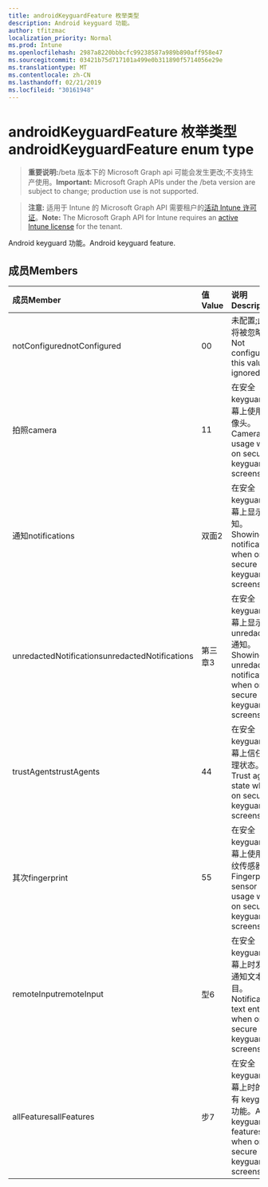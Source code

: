 ```yaml
---
title: androidKeyguardFeature 枚举类型
description: Android keyguard 功能。
author: tfitzmac
localization_priority: Normal
ms.prod: Intune
ms.openlocfilehash: 2987a8220bbbcfc99238587a989b890aff958e47
ms.sourcegitcommit: 03421b75d717101a499e0b311890f5714056e29e
ms.translationtype: MT
ms.contentlocale: zh-CN
ms.lasthandoff: 02/21/2019
ms.locfileid: "30161948"
---
```

# <a name="androidkeyguardfeature-enum-type"></a><span data-ttu-id="7d69e-103">androidKeyguardFeature 枚举类型</span><span class="sxs-lookup"><span data-stu-id="7d69e-103">androidKeyguardFeature enum type</span></span>

> <span data-ttu-id="7d69e-104">**重要说明:**/beta 版本下的 Microsoft Graph api 可能会发生更改;不支持生产使用。</span><span class="sxs-lookup"><span data-stu-id="7d69e-104">**Important:** Microsoft Graph APIs under the /beta version are subject to change; production use is not supported.</span></span>

> <span data-ttu-id="7d69e-105">**注意:** 适用于 Intune 的 Microsoft Graph API 需要租户的[活动 Intune 许可证](https://go.microsoft.com/fwlink/?linkid=839381)。</span><span class="sxs-lookup"><span data-stu-id="7d69e-105">**Note:** The Microsoft Graph API for Intune requires an [active Intune license](https://go.microsoft.com/fwlink/?linkid=839381) for the tenant.</span></span>

<span data-ttu-id="7d69e-106">Android keyguard 功能。</span><span class="sxs-lookup"><span data-stu-id="7d69e-106">Android keyguard feature.</span></span>

## <a name="members"></a><span data-ttu-id="7d69e-107">成员</span><span class="sxs-lookup"><span data-stu-id="7d69e-107">Members</span></span>
|<span data-ttu-id="7d69e-108">成员</span><span class="sxs-lookup"><span data-stu-id="7d69e-108">Member</span></span>|<span data-ttu-id="7d69e-109">值</span><span class="sxs-lookup"><span data-stu-id="7d69e-109">Value</span></span>|<span data-ttu-id="7d69e-110">说明</span><span class="sxs-lookup"><span data-stu-id="7d69e-110">Description</span></span>|
|:---|:---|:---|
|<span data-ttu-id="7d69e-111">notConfigured</span><span class="sxs-lookup"><span data-stu-id="7d69e-111">notConfigured</span></span>|<span data-ttu-id="7d69e-112">0</span><span class="sxs-lookup"><span data-stu-id="7d69e-112">0</span></span>|<span data-ttu-id="7d69e-113">未配置;此值将被忽略。</span><span class="sxs-lookup"><span data-stu-id="7d69e-113">Not configured; this value is ignored.</span></span>|
|<span data-ttu-id="7d69e-114">拍照</span><span class="sxs-lookup"><span data-stu-id="7d69e-114">camera</span></span>|<span data-ttu-id="7d69e-115">1</span><span class="sxs-lookup"><span data-stu-id="7d69e-115">1</span></span>|<span data-ttu-id="7d69e-116">在安全 keyguard 屏幕上使用摄像头。</span><span class="sxs-lookup"><span data-stu-id="7d69e-116">Camera usage when on secure keyguard screens.</span></span>|
|<span data-ttu-id="7d69e-117">通知</span><span class="sxs-lookup"><span data-stu-id="7d69e-117">notifications</span></span>|<span data-ttu-id="7d69e-118">双面</span><span class="sxs-lookup"><span data-stu-id="7d69e-118">2</span></span>|<span data-ttu-id="7d69e-119">在安全 keyguard 屏幕上显示通知。</span><span class="sxs-lookup"><span data-stu-id="7d69e-119">Showing notifications when on secure keyguard screens.</span></span>|
|<span data-ttu-id="7d69e-120">unredactedNotifications</span><span class="sxs-lookup"><span data-stu-id="7d69e-120">unredactedNotifications</span></span>|<span data-ttu-id="7d69e-121">第三章</span><span class="sxs-lookup"><span data-stu-id="7d69e-121">3</span></span>|<span data-ttu-id="7d69e-122">在安全 keyguard 屏幕上显示 unredacted 通知。</span><span class="sxs-lookup"><span data-stu-id="7d69e-122">Showing unredacted notifications when on secure keyguard screens.</span></span>|
|<span data-ttu-id="7d69e-123">trustAgents</span><span class="sxs-lookup"><span data-stu-id="7d69e-123">trustAgents</span></span>|<span data-ttu-id="7d69e-124">4</span><span class="sxs-lookup"><span data-stu-id="7d69e-124">4</span></span>|<span data-ttu-id="7d69e-125">在安全 keyguard 屏幕上信任代理状态。</span><span class="sxs-lookup"><span data-stu-id="7d69e-125">Trust agent state when on secure keyguard screens.</span></span>|
|<span data-ttu-id="7d69e-126">其次</span><span class="sxs-lookup"><span data-stu-id="7d69e-126">fingerprint</span></span>|<span data-ttu-id="7d69e-127">5</span><span class="sxs-lookup"><span data-stu-id="7d69e-127">5</span></span>|<span data-ttu-id="7d69e-128">在安全 keyguard 屏幕上使用指纹传感器。</span><span class="sxs-lookup"><span data-stu-id="7d69e-128">Fingerprint sensor usage when on secure keyguard screens.</span></span>|
|<span data-ttu-id="7d69e-129">remoteInput</span><span class="sxs-lookup"><span data-stu-id="7d69e-129">remoteInput</span></span>|<span data-ttu-id="7d69e-130">型</span><span class="sxs-lookup"><span data-stu-id="7d69e-130">6</span></span>|<span data-ttu-id="7d69e-131">在安全 keyguard 屏幕上时发出通知文本条目。</span><span class="sxs-lookup"><span data-stu-id="7d69e-131">Notification text entry when on secure keyguard screens.</span></span>|
|<span data-ttu-id="7d69e-132">allFeatures</span><span class="sxs-lookup"><span data-stu-id="7d69e-132">allFeatures</span></span>|<span data-ttu-id="7d69e-133">步</span><span class="sxs-lookup"><span data-stu-id="7d69e-133">7</span></span>|<span data-ttu-id="7d69e-134">在安全 keyguard 屏幕上时的所有 keyguard 功能。</span><span class="sxs-lookup"><span data-stu-id="7d69e-134">All keyguard features when on secure keyguard screens.</span></span>|





